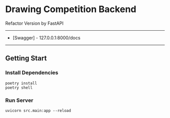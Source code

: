 # Drawing Competition Backend

Refactor Version by FastAPI

---

- [Swagger] - 127.0.0.1:8000/docs

---

## Getting Start

### Install Dependencies

```shell
poetry install
poetry shell
```

### Run Server

```shell
uvicorn src.main:app --reload
```